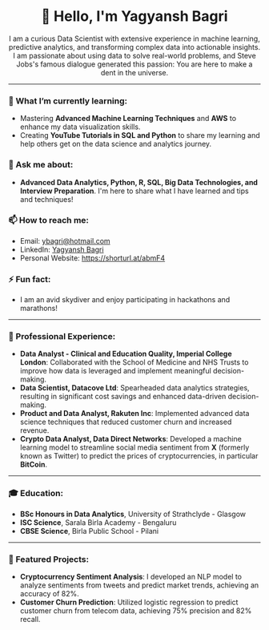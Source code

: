 <h1 align="center">👋 Hello, I'm Yagyansh Bagri</h1>

<p align="center">
  I am a curious Data Scientist with extensive experience in machine learning, predictive analytics, and transforming complex data into actionable insights. I am passionate about using data to solve real-world problems, and Steve Jobs's famous dialogue generated this passion: You are here to make a dent in the universe.
</p>

---

### 🌱 What I’m currently learning:
- Mastering **Advanced Machine Learning Techniques** and **AWS** to enhance my data visualization skills.
- Creating **YouTube Tutorials in SQL and Python** to share my learning and help others get on the data science and analytics journey.

### 💬 Ask me about:
- **Advanced Data Analytics, Python, R, SQL, Big Data Technologies, and Interview Preparation**. I'm here to share what I have learned and tips and techniques!

### 📫 How to reach me:
- Email: ybagri@hotmail.com
- LinkedIn: [Yagyansh Bagri](https://www.linkedin.com/in/ybagri/)
- Personal Website: https://shorturl.at/abmF4

### ⚡ Fun fact:
- I am an avid skydiver and enjoy participating in hackathons and marathons!

---

### 💼 Professional Experience:
- **Data Analyst - Clinical and Education Quality, Imperial College London**: Collaborated with the School of Medicine and NHS Trusts to improve how data is leveraged and implement meaningful decision-making.
- **Data Scientist, Datacove Ltd**: Spearheaded data analytics strategies, resulting in significant cost savings and enhanced data-driven decision-making.
- **Product and Data Analyst, Rakuten Inc**: Implemented advanced data science techniques that reduced customer churn and increased revenue.
- **Crypto Data Analyst, Data Direct Networks**: Developed a machine learning model to streamline social media sentiment from **X** (formerly known as Twitter) to predict the prices of cryptocurrencies, in particular **BitCoin**.

---

### 🎓 Education:
- **BSc Honours in Data Analytics**, University of Strathclyde - Glasgow
- **ISC Science**, Sarala Birla Academy - Bengaluru 
- **CBSE Science**, Birla Public School - Pilani

---

### 🌟 Featured Projects:
- **Cryptocurrency Sentiment Analysis**: I developed an NLP model to analyze sentiments from tweets and predict market trends, achieving an accuracy of 82%.
- **Customer Churn Prediction**: Utilized logistic regression to predict customer churn from telecom data, achieving 75% precision and 82% recall.

